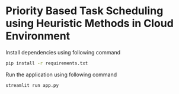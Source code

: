 # Priority Based Task Scheduling using Heuristic Methods in Cloud Environment

Install dependencies using following command
```bash
pip install -r requirements.txt
```

Run the application using following command
```bash
streamlit run app.py
```
